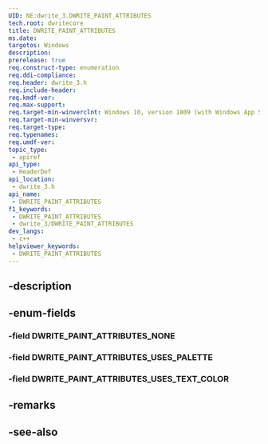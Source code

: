 ```yaml
---
UID: NE:dwrite_3.DWRITE_PAINT_ATTRIBUTES
tech.root: dwritecore
title: DWRITE_PAINT_ATTRIBUTES
ms.date: 
targetos: Windows
description: 
prerelease: true
req.construct-type: enumeration
req.ddi-compliance: 
req.header: dwrite_3.h
req.include-header: 
req.kmdf-ver: 
req.max-support: 
req.target-min-winverclnt: Windows 10, version 1809 (with Windows App SDK 1.2 Preview 1 or later)
req.target-min-winversvr: 
req.target-type: 
req.typenames: 
req.umdf-ver: 
topic_type:
 - apiref
api_type:
 - HeaderDef
api_location:
 - dwrite_3.h
api_name:
 - DWRITE_PAINT_ATTRIBUTES
f1_keywords:
 - DWRITE_PAINT_ATTRIBUTES
 - dwrite_3/DWRITE_PAINT_ATTRIBUTES
dev_langs:
 - c++
helpviewer_keywords:
 - DWRITE_PAINT_ATTRIBUTES
---
```


## -description

## -enum-fields

### -field DWRITE_PAINT_ATTRIBUTES_NONE

### -field DWRITE_PAINT_ATTRIBUTES_USES_PALETTE

### -field DWRITE_PAINT_ATTRIBUTES_USES_TEXT_COLOR

## -remarks

## -see-also

